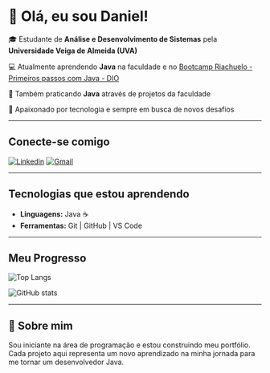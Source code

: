 # 👋 Olá, eu sou Daniel!

🎓 Estudante de **Análise e Desenvolvimento de Sistemas** pela **Universidade Veiga de Almeida (UVA)**

💻 Atualmente aprendendo **Java** na faculdade e no [Bootcamp Riachuelo - Primeiros passos com Java - DIO](https://www.dio.me/en/bootcamp/riachuelo-primeiros-passos-com-java)

📒 Também praticando **Java** através de projetos da faculdade

🚀 Apaixonado por tecnologia e sempre em busca de novos desafios


---

## Conecte-se comigo

[![Linkedin](https://img.shields.io/badge/LinkedIn-0077B5?style=for-the-badge&logo=linkedin&logoColor=white)](https://www.linkedin.com/in/daniel-fernandes-016713384/)
[![Gmail](https://img.shields.io/badge/Gmail-D14836?style=for-the-badge&logo=gmail&logoColor=white)](mailto:dl.fernandes.rj21@gmail.com)

---


## Tecnologias que estou aprendendo
- **Linguagens:** Java ☕ 
- **Ferramentas:** Git | GitHub | VS Code 


---

## Meu Progresso

![Top Langs](https://github-readme-stats.vercel.app/api/top-langs/?username=Dl-Fernandes&layout=compact&cache_seconds=1800&theme=gotham)

![GitHub stats](https://github-readme-stats.vercel.app/api?username=Dl-Fernandes&show_icons=true&cache_seconds=1800&theme=gotham)

---

## 🌱 Sobre mim
Sou iniciante na área de programação e estou construindo meu portfólio.
Cada projeto aqui representa um novo aprendizado na minha jornada para me tornar um desenvolvedor Java.
